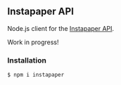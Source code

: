 ## Instapaper API

Node.js client for the [Instapaper API](https://www.instapaper.com/api/full).

Work in progress!

### Installation

```
$ npm i instapaper
```
